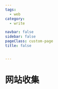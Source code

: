 ```yaml
---
tags:
  - web
category:
  - write

navbar: false
sidebar: false
pageClass: custom-page
title: false


---
```


# 网站收集 


<!-- <webSourceCard/> -->
<webSourceCardV2/>
 


